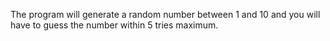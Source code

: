 The program will generate a random number between 1 and 10 and you will have to guess the number within 5 tries maximum.

